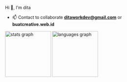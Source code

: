 Hi 👋, I'm dita

- 📫 Contact to collaborate **ditaworkdev@gmail.com** or **buatcreative.web.id**

<div align="left">
  <img src="https://github-readme-stats.vercel.app/api?username=dhytalu&hide_title=false&hide_rank=false&show_icons=true&include_all_commits=false&count_private=true&disable_animations=false&theme=vue-dark&locale=en&hide_border=false&order=1" height="150" alt="stats graph" />
  <img src="https://github-readme-stats.vercel.app/api/top-langs?username=dhytalu&locale=en&hide_title=false&layout=compact&card_width=320&langs_count=10&theme=vue-dark&hide_border=false&order=2" height="150" alt="languages graph"  />
</div>

###
